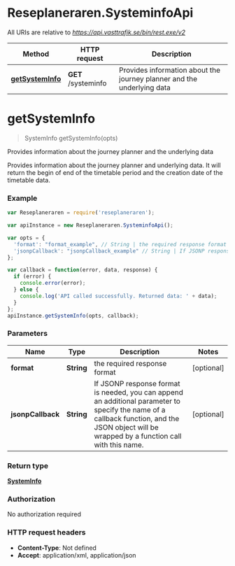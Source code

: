 # Reseplaneraren.SysteminfoApi

All URIs are relative to *https://api.vasttrafik.se/bin/rest.exe/v2*

Method | HTTP request | Description
------------- | ------------- | -------------
[**getSystemInfo**](SysteminfoApi.md#getSystemInfo) | **GET** /systeminfo | Provides information about the journey planner and the underlying data


<a name="getSystemInfo"></a>
# **getSystemInfo**
> SystemInfo getSystemInfo(opts)

Provides information about the journey planner and the underlying data

Provides information about the journey planner and underlying data. It will return the begin of end of the timetable period and the creation date of the timetable data.

### Example
```javascript
var Reseplaneraren = require('reseplaneraren');

var apiInstance = new Reseplaneraren.SysteminfoApi();

var opts = { 
  'format': "format_example", // String | the required response format
  'jsonpCallback': "jsonpCallback_example" // String | If JSONP response format is needed, you can append an additional parameter to specify the name of a callback function, and the JSON object will be wrapped by a function call with this name.
};

var callback = function(error, data, response) {
  if (error) {
    console.error(error);
  } else {
    console.log('API called successfully. Returned data: ' + data);
  }
};
apiInstance.getSystemInfo(opts, callback);
```

### Parameters

Name | Type | Description  | Notes
------------- | ------------- | ------------- | -------------
 **format** | **String**| the required response format | [optional] 
 **jsonpCallback** | **String**| If JSONP response format is needed, you can append an additional parameter to specify the name of a callback function, and the JSON object will be wrapped by a function call with this name. | [optional] 

### Return type

[**SystemInfo**](SystemInfo.md)

### Authorization

No authorization required

### HTTP request headers

 - **Content-Type**: Not defined
 - **Accept**: application/xml, application/json

